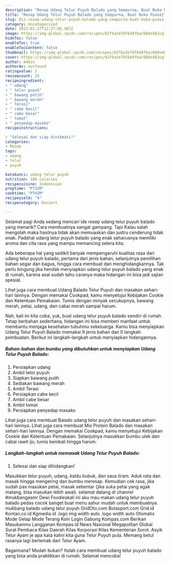 ```yaml
---
description: "Resep Udang Telur Puyuh Balado yang Sempurna, Buat Buka Puasa}"
title: "Resep Udang Telur Puyuh Balado yang Sempurna, Buat Buka Puasa}"
slug: 811-resep-udang-telur-puyuh-balado-yang-sempurna-buat-buka-puasa
category: Uncategorized
date: 2023-01-27T12:37:05.987Z
image: https://img-global.cpcdn.com/recipes/62f6a3e76f6d4fba/680x482cq70/udang-telur-puyuh-balado-foto-resep-utama.jpg
hideToc: false
enableToc: true
enableTocContent: false
thumbnail: https://img-global.cpcdn.com/recipes/62f6a3e76f6d4fba/680x482cq70/udang-telur-puyuh-balado-foto-resep-utama.jpg
cover: https://img-global.cpcdn.com/recipes/62f6a3e76f6d4fba/680x482cq70/udang-telur-puyuh-balado-foto-resep-utama.jpg
author: Admin
authorAv: notfound
ratingvalue: 3
reviewcount: 25
recipeingredient:
- " udang"
- " telor puyuh"
- " bawang putih"
- " bawang merah"
- " Terasi"
- " cabe kecil"
- " cabe besar"
- " tomat"
- " penyedap masako"
recipeinstructions:

- "Selesai dan siap dinikmati!"
categories:
- Resep
tags:
- udang
- telur
- puyuh

katakunci: udang telur puyuh 
nutrition: 166 calories
recipecuisine: Indonesian
preptime: "PT32M"
cooktime: "PT42M"
recipeyield: "4"
recipecategory: Dessert

---
```



Selamat pagi Anda sedang mencari ide resep udang telur puyuh balado yang menarik? Cara membuatnya sangat gampang. Tapi Kalau salah mengolah maka hasilnya tidak akan memuaskan dan justru cenderung tidak enak. Padahal udang telur puyuh balado yang enak seharusnya memiliki aroma dan cita rasa yang mampu memancing selera kita.


Ada beberapa hal yang sedikit banyak mempengaruhi kualitas rasa dari udang telur puyuh balado, pertama dari jenis bahan, selanjutnya pemilihan bahan segar dan bagus, hingga cara membuat dan menghidangkannya. Tak perlu bingung jika hendak menyiapkan udang telur puyuh balado yang enak di rumah, karena asal sudah tahu caranya maka hidangan ini bisa jadi sajian spesial.

Lihat juga cara membuat Udang Balado Telur Puyuh dan masakan sehari-hari lainnya. Dengan memakai Cookpad, kamu menyetujui Kebijakan Cookie dan Ketentuan Pemakaian. Tumis dengan minyak secukupnya, bawang merah, petai, udang, dan cabai merah sampai harum.


Nah, kali ini kita coba, yuk, buat udang telur puyuh balado sendiri di rumah. Tetap berbahan sederhana, hidangan ini bisa memberi manfaat untuk membantu menjaga kesehatan tubuhmu sekeluarga. Kamu bisa menyiapkan Udang Telur Puyuh Balado memakai 9 jenis bahan dan 0 langkah pembuatan. Berikut ini langkah-langkah untuk menyiapkan hidangannya.

<!--inarticleads1-->

##### Bahan-bahan dan bumbu yang dibutuhkan untuk menyiapkan Udang Telur Puyuh Balado:

1. Persiapkan  udang
1. Ambil  telor puyuh
1. Siapkan  bawang putih
1. Sediakan  bawang merah
1. Ambil  Terasi
1. Persiapkan  cabe kecil
1. Ambil  cabe besar
1. Ambil  tomat
1. Persiapkan  penyedap masako


Lihat juga cara membuat Balado udang telor puyuh dan masakan sehari-hari lainnya. Lihat juga cara membuat Mix Protein Balado dan masakan sehari-hari lainnya. Dengan memakai Cookpad, kamu menyetujui Kebijakan Cookie dan Ketentuan Pemakaian. Selanjutnya masukkan bumbu ulek dan cabai rawit ijo, tumis kembali hingga harum. 

<!--inarticleads2-->

##### Langkah-langkah untuk memasak Udang Telur Puyuh Balado:


1. Selesai dan siap dihidangkan!

Masukkan telur puyuh, udang, kaldu bubuk, dan saus tiram. Aduk rata dan masak hingga mengering dan bumbu meresap. Kemudian cek rasa, jika sudah pas masukan petai, masak sebentar (jika suka petai yang agak matang, bisa masukan lebih awal). selamat datang di channel #mukbangasmr Dewi Foodieskali ini aku mau makan udang telur puyuh balado pedas cocok banget buat menu sahur mudah untuk membuatnya. mukbang balado udang telur puyuh GridOto.com Bolasport.com Grid.id Kontan.co.id Kgmedia.id .logo img width auto .logo width auto Otomatis Mode Gelap Mode Terang Koin Login Gabung Kompas.com Berikan Masukanmu Langganan Kompas.id News Nasional Megapolitan Global Surat Pembaca Kilas Daerah Kilas Korporasi Kilas Kementerian Sorot. Asyik Telur Ayam je apa kata kalini kita guna Telur Puyuh pula. Memang betul rasanya lagi berlemak dari Telur Ayam. 

Bagaimana? Mudah bukan? Itulah cara membuat udang telur puyuh balado yang bisa anda praktikkan di rumah. Selamat mencoba!
